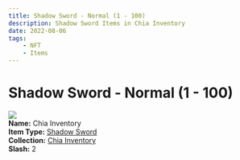 ```yaml
---
title: Shadow Sword - Normal (1 - 100)
description: Shadow Sword Items in Chia Inventory
date: 2022-08-06
tags:
    - NFT
    - Items
---
```


# Shadow Sword - Normal (1 - 100)
<div class="item_thumbnail">
<a href="#"><img loading="lazy" src="https://gtzefsfwqsityt2axdlopvhheygq4sd5i5vzyaggaqxcqdfed4nq.arweave.net/NPJCyLaEkTxPQLjW59TnJg0OSH1Ha5wAxgQuKAykHxs"></a><br/>
<div><strong>Name:</strong> Chia Inventory</div>
<div><strong>Item Type:</strong> <a href="#">Shadow Sword</a></div>
<div><strong>Collection:</strong> <a href="https://www.spacescan.io/xch/nft/collection/col16fpva26fhdjp2echs3cr7c30gzl7qe67hu9grtsjcqldz354asjsyzp6wx">Chia Inventory</a></div>
<div><strong>Slash:</strong> 2</div>
</div>

